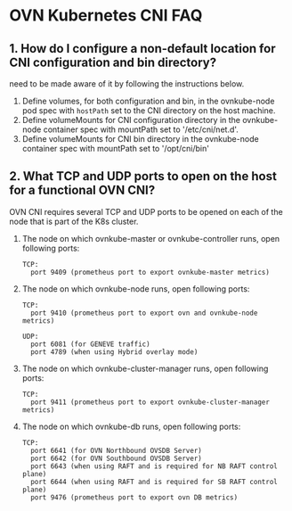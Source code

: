 # OVN Kubernetes CNI FAQ

## 1. How do I configure a non-default location for CNI configuration and bin directory?
need to be made aware of it by following the instructions below.

1. Define volumes, for both configuration and bin, in the ovnkube-node pod spec with
   `hostPath` set to the CNI directory on the host machine.
2. Define volumeMounts for CNI configuration directory in the ovnkube-node container
   spec with mountPath set to '/etc/cni/net.d'.
3. Define volumeMounts for CNI bin directory in the ovnkube-node container spec with
   mountPath set to '/opt/cni/bin'


## 2. What TCP and UDP ports to open on the host for a functional OVN CNI?

OVN CNI requires several TCP and UDP ports to be opened on each of the node
that is part of the K8s cluster.

 1. The node on which ovnkube-master or ovnkube-controller runs, open following ports:
    ```text
    TCP:
      port 9409 (prometheus port to export ovnkube-master metrics)
    ```

 2. The node on which ovnkube-node runs, open following ports:
    ```text
    TCP:
      port 9410 (prometheus port to export ovn and ovnkube-node metrics)
    
    UDP:
      port 6081 (for GENEVE traffic)
      port 4789 (when using Hybrid overlay mode)
    ```

 3. The node on which ovnkube-cluster-manager runs, open following ports:
    ```text
    TCP:
      port 9411 (prometheus port to export ovnkube-cluster-manager metrics)
    ```

 4. The node on which ovnkube-db runs, open following ports:
    ```text
    TCP:
      port 6641 (for OVN Northbound OVSDB Server)
      port 6642 (for OVN Southbound OVSDB Server)
      port 6643 (when using RAFT and is required for NB RAFT control plane)
      port 6644 (when using RAFT and is required for SB RAFT control plane)
      port 9476 (prometheus port to export ovn DB metrics)
    ```
 
